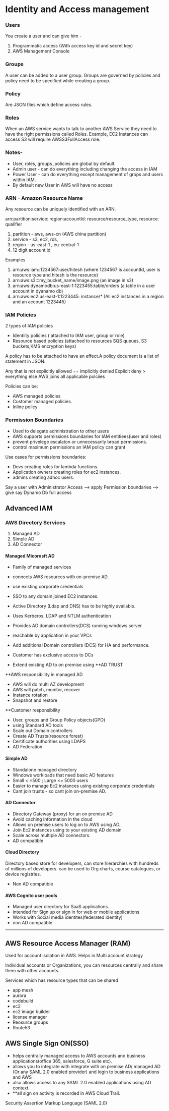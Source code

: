 # Identity and Access management

### Users
You create a user and can give him -
  1. Programmatic access (With access key id and secret key)
  2. AWS Management Console

### Groups
A user can be added to a user group. Groups are governed by policies and policy need to be specified while creating a group.

### Policy
Are JSON files which define access rules.

### Roles 
When an AWS service wants to talk to another AWS Service they need to have the right permissions called Roles.
Example, EC2 Instances can access S3 will require AWSS3FullAccess role.


### Notes-
- User, roles, groups ,policies are global by default.
- Admin user - can do everything including changing the access in IAM
- Power User - can do everything except management of grops and users within IAM.
- By default new User in AWS will have no access

### ARN - Amazon Resource Name


Any resource can be uniquely identified with an ARN.

arn:partition:service: region:accountId:   resource/resource_type, resource: qualifier
1. partition - aws, aws-cn (AWS china partition)
2. service - s3, ec2, rds, 
3. region - us-east-1 , eu-central-1 
4. 12 digit account id

Examples
1. arn:aws:iam::1234567:user/hitesh (where 1234567 is accountId, user is resource type and hitesh is the resource)
2. arn:aws:s3:::my_bucket_name/image.png (an image in s3)
3. arn:aws:dynamodb:us-east-1:1223455:table/orders (a table in a user account in dyanamo db)
4. arn:aws:ec2:us-east-1:1223445: instance/* (All ec2 instances in a region and an account 1223445)

### IAM Policies

2 types of IAM policies
- Identiity policies ( attached to IAM user, group or role)
- Resource based policies (attached to resources SQS queues, S3 buckets,KMS encryption keys)

A policy has to be attached to have an effect.A policy document is a list of statement in JSON.

Any that is not explicitly allowed == implicitly denied
Explicit deny > everything else 
AWS joins all applicable polciies

Policies can be:
- AWS managed policies 
- Customer managed policies.
- Inline policy

### Permission Boundaries

- Used to delegate administration to other users
- AWS supports permissions boundaries for IAM entitiees(user and roles)
- prevent privelege escalaton or unnecessarily broad permissions.
- control maximum permissions an IAM policy can grant

Use cases for permissions boundaries:
- Devs creating roles for lambda functions.
- Application owners creating roles for ec2 instances.
- admins creating adhoc users.

Say a user with Administrator Access --> apply Permission boundaries --> give say Dynamo Db full access


## Advanced IAM

### AWS Directory Services
1. Managed AD
2. Simple AD
3. AD Connector
#### Managed Micorosft AD
- Family of managed services
- connects AWS resources with on-premise AD.
- use existing corporate credentials
- SSO to any domain joined EC2 instances.

- Active Directory (Ldap and DNS) has to be highly available.
- Uses Kerberos, LDAP and NTLM authentication 
- Provides AD domain controllers(DCS) running windows server
- reachable by application in your VPCs
- Add additional Domain controllers (DCS) for HA and performance.
- Customer has exclusive access to DCs
- Extend existing AD to on premise  using **AD TRUST

**AWS responsibility in managed AD

- AWS will do multi AZ development
- AWS will patch, monitor, recover
- Instance rotation
- Snapshot and restore

**Customer responsibility

- User, groups and Group Policy objects(GPO)
- using Standard AD tools
- Scale out Domain controllers
- Create AD Trusts(resource forest)
- Certificate authorities using LDAPS
- AD Federation

#### Simple AD
- Standalone managed directory
- Windows workloads that need basic AD features
- Small < =500 ; Large <= 5000 users
- Easier to manage Ec2 instances using existing corporate credentials
- Cant join trusts - so cant join on-premise AD.

#### AD Connector

- Directory Gateway (proxy) for an on premise AD
- Avoid caching information in the cloud
- Allows on premise users to log on to AWS using AD.
- Join Ec2 instances using to your existing AD domain
- Scale across multiple AD connectors.
- AD compatible

#### Cloud Directory

Directory based store for developers, can store hierarchies with hundreds of millions of developers.
can be used to Org charts, course catalogues, or device registries.
- Non AD compatible

#### AWS Cognito user pools

- Managed user directory for SaaS applications.
- intended for Sign up or sign in for web or mobile applications
- Works with Social media identites(federated identity)
- non AD compatible

-------------------------------------------------

## AWS Resource Access Manager (RAM)
Used for account isolation in AWS. Helps in Multi account strategy

Individual accounts or Organizations, you can resources centrally and share them with other accounts.

Services which has resource types that can be shared
- app mesh
- aurora
- codebuild
- ec2
- ec2 image builder
- license manager
- Reosurce groups 
- Route53


## AWS Single Sign ON(SSO)

- helps centrally managed access to AWS accounts and business applications(office 365, salesforce, G suite etc).
- allows you to integrate with integrate with  on premise AD/ managed AD  (Or any SAML 2.0 enabled provider) and login to business applications and AWS
- also allows access to any SAML 2.0 enabled applications using AD context.
- **all sign on activity is recorded in AWS Cloud Trail.

Security Assertion Markup Language (SAML 2.0)















